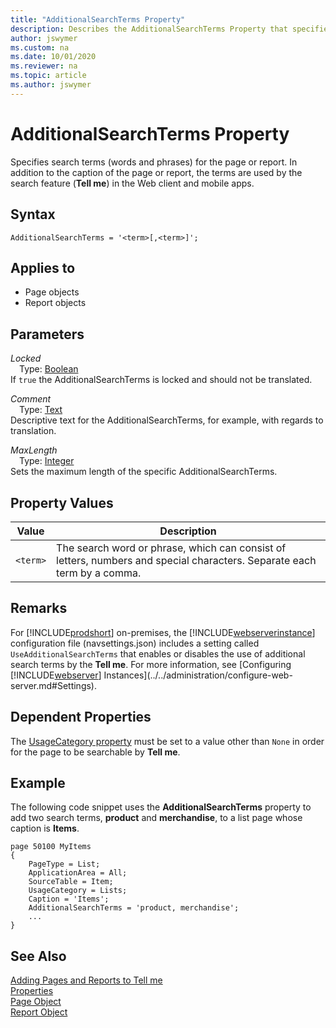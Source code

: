 ```yaml
---
title: "AdditionalSearchTerms Property"
description: Describes the AdditionalSearchTerms Property that specifies search terms for the page or report.
author: jswymer
ms.custom: na
ms.date: 10/01/2020
ms.reviewer: na
ms.topic: article
ms.author: jswymer
---
```


# AdditionalSearchTerms Property

Specifies search terms (words and phrases) for the page or report. In addition to the caption of the page or report, the terms are used by the search feature (**Tell me**) in the Web client and mobile apps.

## Syntax

```AL
AdditionalSearchTerms = '<term>[,<term>]';
```

## Applies to

- Page objects
- Report objects

## Parameters
*Locked*  
&emsp;Type: [Boolean](../methods-auto/boolean/boolean-data-type.md)  
If `true` the AdditionalSearchTerms is locked and should not be translated.  

*Comment*  
&emsp;Type: [Text](../methods-auto/text/text-data-type.md)  
Descriptive text for the AdditionalSearchTerms, for example, with regards to translation.

*MaxLength*  
&emsp;Type: [Integer](../methods-auto/integer/integer-data-type.md)  
Sets the maximum length of the specific AdditionalSearchTerms.

## Property Values

|Value           |Description                                  |
|----------------|---------------------------------------------|
|`<term>`  |The search word or phrase, which can consist of letters, numbers and special characters. Separate each term by a comma.  |

## Remarks
For [!INCLUDE[prodshort](../includes/prodshort.md)] on-premises, the [!INCLUDE[webserverinstance](../includes/webserverinstance.md)] configuration file (navsettings.json) includes a setting called `UseAdditionalSearchTerms` that enables or disables the use of additional search terms by the **Tell me**. For more information, see [Configuring [!INCLUDE[webserver](../includes/webserver.md)] Instances](../../administration/configure-web-server.md#Settings).

## Dependent Properties

The [UsageCategory property](devenv-usagecategory-property.md) must be set to a value other than `None` in order for the page to be searchable by **Tell me**.

## Example

The following code snippet uses the **AdditionalSearchTerms** property to add two search terms, **product** and **merchandise**, to a list page whose caption is **Items**.

```AL
page 50100 MyItems
{
    PageType = List;
    ApplicationArea = All;
    SourceTable = Item;
    UsageCategory = Lists;
    Caption = 'Items';
    AdditionalSearchTerms = 'product, merchandise';
    ...
}
```

## See Also

[Adding Pages and Reports to Tell me](../devenv-al-menusuite-functionality.md)  
[Properties](devenv-properties.md)   
[Page Object](../devenv-page-object.md)  
[Report Object](../devenv-report-object.md)  
